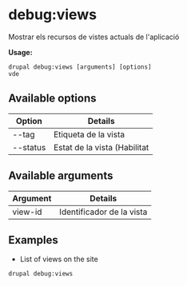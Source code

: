 # debug:views
Mostrar els recursos de vistes actuals de l'aplicació

**Usage:**
```
drupal debug:views [arguments] [options]
vde
```

## Available options
Option | Details
-------|-------------
--tag | Etiqueta de la vista
--status | Estat de la vista (Habilitat|Deshabilitat)

## Available arguments
Argument | Details
---------|-------------
view-id | Identificador de la vista

## Examples
* List of views on the site
```
drupal debug:views
```
